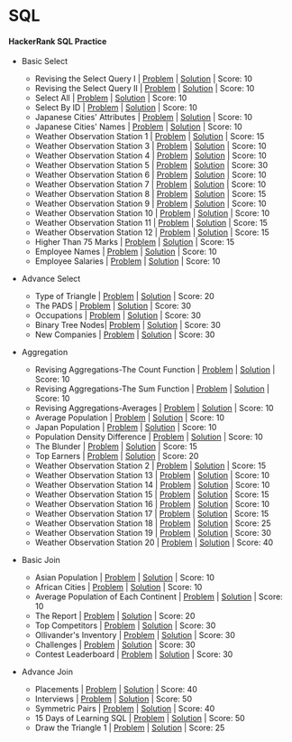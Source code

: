 # SQL
#### HackerRank SQL Practice

* Basic Select
  * Revising the Select Query I | [Problem](https://www.hackerrank.com/challenges/revising-the-select-query/problem) | [Solution](https://github.com/vikramtalware/SQL/blob/master/1.%20Basic%20Select/1.%20Revising%20the%20Select%20Query%20I) | Score: 10
  * Revising the Select Query II | [Problem](https://www.hackerrank.com/challenges/revising-the-select-query-2) | [Solution](https://github.com/vikramtalware/SQL/blob/master/1.%20Basic%20Select/2.%20Revising%20the%20Select%20Query%20II) | Score: 10
  * Select All | [Problem](https://www.hackerrank.com/challenges/select-all-sql) | [Solution](https://github.com/vikramtalware/SQL/blob/master/1.%20Basic%20Select/3.%20Select%20All) | Score: 10
  * Select By ID | [Problem](https://www.hackerrank.com/challenges/select-by-id) | [Solution](https://github.com/vikramtalware/SQL/commit/0f063947ca641232aecae9c2a61cd98cd79ee91c) | Score: 10
  * Japanese Cities' Attributes | [Problem](https://www.hackerrank.com/challenges/japanese-cities-attributes) | [Solution](https://github.com/vikramtalware/SQL/blob/master/1.%20Basic%20Select/5.%20Japanese%20Cities'%20Attributes) | Score: 10
  * Japanese Cities' Names | [Problem](https://www.hackerrank.com/challenges/japanese-cities-name) | [Solution](https://github.com/vikramtalware/SQL/blob/master/1.%20Basic%20Select/6.%20Japanese%20Cities'%20Names) | Score: 10
  * Weather Observation Station 1 | [Problem](https://www.hackerrank.com/challenges/weather-observation-station-1) | [Solution](https://github.com/vikramtalware/SQL/blob/master/1.%20Basic%20Select/7.%20Weather%20Observation%20Station%201) | Score: 15
  * Weather Observation Station 3 | [Problem](https://www.hackerrank.com/challenges/weather-observation-station-3) | [Solution](https://github.com/vikramtalware/SQL/blob/master/1.%20Basic%20Select/8.%20Weather%20Observation%20Station%203) | Score: 10
  * Weather Observation Station 4 | [Problem](https://www.hackerrank.com/challenges/weather-observation-station-4) | [Solution](https://github.com/vikramtalware/SQL/blob/master/1.%20Basic%20Select/9.%20Weather%20Observation%20Station%204) | Score: 10
  * Weather Observation Station 5 | [Problem](https://www.hackerrank.com/challenges/weather-observation-station-5) | [Solution](https://github.com/vikramtalware/SQL/blob/master/1.%20Basic%20Select/10.%20Weather%20Observation%20Station%205) | Score: 30
  * Weather Observation Station 6 | [Problem](https://www.hackerrank.com/challenges/weather-observation-station-6) | [Solution](https://github.com/vikramtalware/SQL/blob/master/1.%20Basic%20Select/11.%20Weather%20Observation%20Station%206) | Score: 10
  * Weather Observation Station 7 | [Problem](https://www.hackerrank.com/challenges/weather-observation-station-7) | [Solution](https://github.com/vikramtalware/SQL/blob/master/1.%20Basic%20Select/12.%20Weather%20Observation%20Station%207) | Score: 10
  * Weather Observation Station 8 | [Problem](https://www.hackerrank.com/challenges/weather-observation-station-8) | [Solution](https://github.com/vikramtalware/SQL/blob/master/1.%20Basic%20Select/13.%20Weather%20Observation%20Station%208) | Score: 15
  * Weather Observation Station 9 | [Problem](https://www.hackerrank.com/challenges/weather-observation-station-9) | [Solution](https://github.com/vikramtalware/SQL/blob/master/1.%20Basic%20Select/14.%20Weather%20Observation%20Station%209) | Score: 10
  * Weather Observation Station 10 | [Problem](https://www.hackerrank.com/challenges/weather-observation-station-10) | [Solution](https://github.com/vikramtalware/SQL/blob/master/1.%20Basic%20Select/15.%20Weather%20Observation%20Station%2010) | Score: 10
  * Weather Observation Station 11 | [Problem](https://www.hackerrank.com/challenges/weather-observation-station-11) | [Solution](https://github.com/vikramtalware/SQL/blob/master/1.%20Basic%20Select/16.%20Weather%20Observation%20Station%2011) | Score: 15
  * Weather Observation Station 12 | [Problem](https://www.hackerrank.com/challenges/weather-observation-station-12) | [Solution](https://github.com/vikramtalware/SQL/blob/master/1.%20Basic%20Select/17.%20Weather%20Observation%20Station%2012) | Score: 15
  * Higher Than 75 Marks | [Problem](https://www.hackerrank.com/challenges/more-than-75-marks) | [Solution](https://github.com/vikramtalware/SQL/blob/master/1.%20Basic%20Select/18.%20Higher%20Than%2075%20Marks) | Score: 15
  * Employee Names | [Problem](https://www.hackerrank.com/challenges/name-of-employees) | [Solution](https://github.com/vikramtalware/SQL/blob/master/1.%20Basic%20Select/19.%20Employee%20Names) | Score: 10
  * Employee Salaries | [Problem](https://www.hackerrank.com/challenges/salary-of-employees) | [Solution](https://github.com/vikramtalware/SQL/blob/master/1.%20Basic%20Select/20.%20Employee%20Salaries) | Score: 10

* Advance Select
  * Type of Triangle | [Problem](https://www.hackerrank.com/challenges/what-type-of-triangle) | [Solution](https://github.com/vikramtalware/SQL/blob/master/2.%20Advance%20Select/01.%20Type%20of%20Triangle) | Score: 20
  * The PADS | [Problem](https://www.hackerrank.com/challenges/the-pads) | [Solution](https://github.com/vikramtalware/SQL/blob/master/2.%20Advance%20Select/02.%20The%20PADS) | Score: 30
  * Occupations | [Problem](https://www.hackerrank.com/challenges/occupations) | [Solution](https://github.com/vikramtalware/SQL/blob/master/2.%20Advance%20Select/03.%20Occupations) | Score: 30
  * Binary Tree Nodes| [Problem](https://www.hackerrank.com/challenges/binary-search-tree-1) | [Solution](https://github.com/vikramtalware/SQL/blob/master/2.%20Advance%20Select/04.%20Binary%20Tree%20Nodes) | Score: 30
  * New Companies | [Problem](https://www.hackerrank.com/challenges/the-company) | [Solution](https://github.com/vikramtalware/SQL/blob/master/2.%20Advance%20Select/05.%20New%20Companies) | Score: 30

* Aggregation
  * Revising Aggregations-The Count Function | [Problem](https://www.hackerrank.com/challenges/revising-aggregations-the-count-function) | [Solution](https://github.com/vikramtalware/SQL/blob/master/3.%20Aggregations/01.%20Revising%20Aggregations%20-%20The%20Count%20Function) | Score: 10
  * Revising Aggregations-The Sum Function | [Problem](https://www.hackerrank.com/challenges/revising-aggregations-sum) | [Solution](https://github.com/vikramtalware/SQL/blob/master/3.%20Aggregations/02.%20Revising%20Aggregations%20-%20The%20Sum%20Function) | Score: 10
  * Revising Aggregations-Averages | [Problem](https://www.hackerrank.com/challenges/revising-aggregations-the-average-function) | [Solution](https://github.com/vikramtalware/SQL/blob/master/3.%20Aggregations/03.%20Revising%20Aggregations%20-%20Averages) | Score: 10
  * Average Population | [Problem](https://www.hackerrank.com/challenges/average-population) | [Solution](https://github.com/vikramtalware/SQL/blob/master/3.%20Aggregations/04.%20Average%20Population) | Score: 10
  * Japan Population | [Problem](https://www.hackerrank.com/challenges/japan-population) | [Solution](https://github.com/vikramtalware/SQL/blob/master/3.%20Aggregations/05.%20Japan%20Population) | Score: 10
  * Population Density Difference | [Problem](https://www.hackerrank.com/challenges/population-density-difference) | [Solution]() | Score: 10
  * The Blunder | [Problem](https://www.hackerrank.com/challenges/the-blunder) | [Solution](https://github.com/vikramtalware/SQL/blob/master/3.%20Aggregations/07.%20The%20Blunder) | Score: 15
  * Top Earners | [Problem](https://www.hackerrank.com/challenges/earnings-of-employees) | [Solution](https://github.com/vikramtalware/SQL/blob/master/3.%20Aggregations/08.%20Top%20Earners) | Score: 20
  * Weather Observation Station 2 | [Problem](https://www.hackerrank.com/challenges/weather-observation-station-2) | [Solution](https://github.com/vikramtalware/SQL/blob/master/3.%20Aggregations/09.%20Weather%20Observation%20Station%202) | Score: 15
  * Weather Observation Station 13 | [Problem](https://www.hackerrank.com/challenges/weather-observation-station-13) | [Solution](https://github.com/vikramtalware/SQL/blob/master/3.%20Aggregations/10.%20Weather%20Observation%20Station%2013) | Score: 10
  * Weather Observation Station 14 | [Problem](https://www.hackerrank.com/challenges/weather-observation-station-14) | [Solution](https://github.com/vikramtalware/SQL/blob/master/3.%20Aggregations/11.%20Weather%20Observation%20Station%2014) | Score: 10
  * Weather Observation Station 15 | [Problem](https://www.hackerrank.com/challenges/weather-observation-station-15) | [Solution](https://github.com/vikramtalware/SQL/blob/master/3.%20Aggregations/12.%20Weather%20Observation%20Station%2015) | Score: 15
  * Weather Observation Station 16 | [Problem](https://www.hackerrank.com/challenges/weather-observation-station-16) | [Solution](https://github.com/vikramtalware/SQL/blob/master/3.%20Aggregations/13.%20Weather%20Observation%20Station%2016) | Score: 10
  * Weather Observation Station 17 | [Problem](https://www.hackerrank.com/challenges/weather-observation-station-17) | [Solution](https://github.com/vikramtalware/SQL/blob/master/3.%20Aggregations/14.%20Weather%20Observation%20Station%2017) | Score: 15
  * Weather Observation Station 18 | [Problem](https://www.hackerrank.com/challenges/weather-observation-station-18) | [Solution](https://github.com/vikramtalware/SQL/blob/master/3.%20Aggregations/15.%20Weather%20Observation%20Station%2018) | Score: 25
  * Weather Observation Station 19 | [Problem](https://www.hackerrank.com/challenges/weather-observation-station-19) | [Solution](https://github.com/vikramtalware/SQL/blob/master/3.%20Aggregations/16.%20Weather%20Observation%20Station%2019) | Score: 30
  * Weather Observation Station 20 | [Problem](https://www.hackerrank.com/challenges/weather-observation-station-20) | [Solution](https://github.com/vikramtalware/SQL/blob/master/3.%20Aggregations/17.%20Weather%20Observation%20Station%2020) | Score: 40  
  
* Basic Join
  * Asian Population  | [Problem](https://www.hackerrank.com/challenges/asian-population) | [Solution](https://github.com/vikramtalware/SQL/blob/master/4.%20Basic%20Join/01.%20Asian%20Population) | Score: 10
  * African Cities | [Problem](https://www.hackerrank.com/challenges/african-cities) | [Solution](https://github.com/vikramtalware/SQL/blob/master/4.%20Basic%20Join/02.%20African%20Cities) | Score: 10
  * Average Population of Each Continent | [Problem](https://www.hackerrank.com/challenges/average-population-of-each-continent) | [Solution](https://github.com/vikramtalware/SQL/blob/master/4.%20Basic%20Join/03.%20Average%20Population%20of%20Each%20Continent) | Score: 10
  * The Report | [Problem](https://www.hackerrank.com/challenges/the-report) | [Solution](https://github.com/vikramtalware/SQL/blob/master/4.%20Basic%20Join/04.%20The%20Report) | Score: 20
  * Top Competitors | [Problem](https://www.hackerrank.com/challenges/full-score) | [Solution](https://github.com/vikramtalware/SQL/blob/master/4.%20Basic%20Join/05.%20Top%20Competitors) | Score: 30
  * Ollivander's Inventory | [Problem](https://www.hackerrank.com/challenges/harry-potter-and-wands) | [Solution](https://github.com/vikramtalware/SQL/blob/master/4.%20Basic%20Join/06.%20Ollivander's%20Inventory) | Score: 30
  * Challenges | [Problem](https://www.hackerrank.com/challenges/challenges) | [Solution](https://github.com/vikramtalware/SQL/blob/master/4.%20Basic%20Join/07.%20Challenges) | Score: 30
  * Contest Leaderboard | [Problem](https://www.hackerrank.com/challenges/contest-leaderboard) | [Solution](https://github.com/vikramtalware/SQL/blob/master/4.%20Basic%20Join/08.%20Contest%20Leaderboard) | Score: 30

* Advance Join
  * Placements | [Problem](https://www.hackerrank.com/challenges/placements) | [Solution](https://github.com/vikramtalware/SQL/blob/master/5.%20Advance%20Join/01.%20Placements) | Score: 40
  * Interviews | [Problem](https://www.hackerrank.com/challenges/interviews) | [Solution](https://github.com/vikramtalware/SQL/blob/master/5.%20Advance%20Join/02.%20Interviews) | Score: 50
  * Symmetric Pairs | [Problem](https://www.hackerrank.com/challenges/symmetric-pairs) | [Solution](https://github.com/vikramtalware/SQL/blob/master/5.%20Advance%20Join/03.%20Symmetric%20Pairs) | Score: 40
  * 15 Days of Learning SQL | [Problem](https://www.hackerrank.com/challenges/15-days-of-learning-sql) | [Solution](https://github.com/vikramtalware/SQL/blob/master/5.%20Advance%20Join/04.%2015%20days%20of%20learning%20SQL) | Score: 50
  * Draw the Triangle 1 | [Problem](https://www.hackerrank.com/challenges/draw-the-triangle-1) | [Solution](https://github.com/vikramtalware/SQL/blob/master/5.%20Advance%20Join/05.%20Draw%20the%20Triangle%201) | Score: 25
